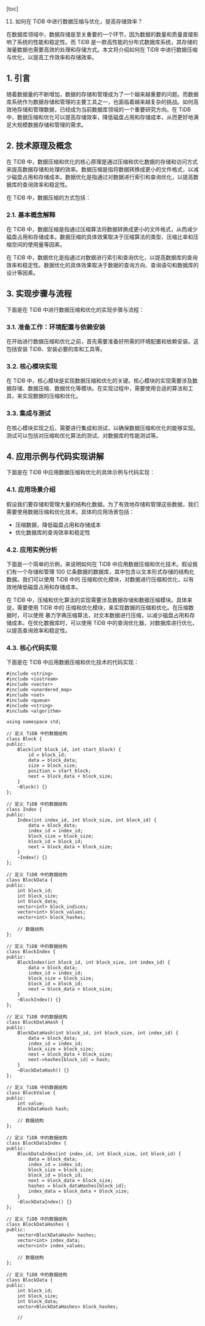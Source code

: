 
[toc]                    
                
                
11. 如何在 TiDB 中进行数据压缩与优化，提高存储效率？

在数据库领域中，数据存储是至关重要的一个环节，因为数据的数量和质量直接影响了系统的性能和稳定性。而 TiDB 是一款高性能的分布式数据库系统，其存储的海量数据也需要高效的处理和存储方式。本文将介绍如何在 TiDB 中进行数据压缩与优化，以提高工作效率和存储效率。

## 1. 引言

随着数据量的不断增加，数据的存储和管理成为了一个越来越重要的问题。而数据库系统作为数据存储和管理的主要工具之一，也面临着越来越复杂的挑战。如何高效地存储和管理数据，已经成为当前数据库领域的一个重要研究方向。在 TiDB 中，数据压缩和优化可以提高存储效率，降低磁盘占用和存储成本，从而更好地满足大规模数据存储和管理的需求。

## 2. 技术原理及概念

在 TiDB 中，数据压缩和优化的核心原理是通过压缩和优化数据的存储和访问方式来提高数据存储和处理的效率。数据压缩是指将数据转换成更小的文件格式，以减少磁盘占用和存储成本。数据优化是指通过对数据进行索引和查询优化，以提高数据库的查询效率和稳定性。

在 TiDB 中，数据压缩的方式包括：

### 2.1. 基本概念解释

在 TiDB 中，数据压缩是指通过压缩算法将数据转换成更小的文件格式，从而减少磁盘占用和存储成本。数据压缩的具体效果取决于压缩算法的类型、压缩比率和压缩空间的使用量等因素。

在 TiDB 中，数据优化是指通过对数据进行索引和查询优化，以提高数据库的查询效率和稳定性。数据优化的具体效果取决于数据的查询方向、查询语句和数据库的设计等因素。

## 3. 实现步骤与流程

下面是在 TiDB 中进行数据压缩和优化的实现步骤与流程：

### 3.1. 准备工作：环境配置与依赖安装

在开始进行数据压缩和优化之前，首先需要准备好所需的环境配置和依赖安装。这包括安装 TiDB、安装必要的库和工具等。

### 3.2. 核心模块实现

在 TiDB 中，核心模块是实现数据压缩和优化的关键。核心模块的实现需要涉及数据存储、数据压缩、数据优化等模块。在实现过程中，需要使用合适的算法和工具，来实现数据的压缩和优化。

### 3.3. 集成与测试

在核心模块实现之后，需要进行集成和测试，以确保数据压缩和优化的能够实现。测试可以包括对压缩和优化算法的测试、对数据库的性能测试等。

## 4. 应用示例与代码实现讲解

下面是在 TiDB 中应用数据压缩和优化的具体示例与代码实现：

### 4.1. 应用场景介绍

假设我们要存储和管理大量的结构化数据。为了有效地存储和管理这些数据，我们需要使用数据压缩和优化技术。具体的应用场景包括：

* 压缩数据，降低磁盘占用和存储成本
* 优化数据库的查询效率和稳定性

### 4.2. 应用实例分析

下面是一个简单的示例，来说明如何在 TiDB 中应用数据压缩和优化技术。假设我们有一个存储和管理 100 亿条数据的数据库，其中包含以文本形式存储的结构化数据。我们可以使用 TiDB 中的 压缩和优化模块，对数据进行压缩和优化，以有效地降低磁盘占用和存储成本。

在 TiDB 中，压缩和优化算法的实现需要涉及数据存储和数据压缩模块。具体来说，需要使用 TiDB 中的 压缩和优化模块，来实现数据的压缩和优化。在压缩数据时，可以使用 暴力字典压缩算法，对文本数据进行压缩，以减少磁盘占用和存储成本。在优化数据库时，可以使用 TiDB 中的查询优化器，对数据库进行优化，以提高查询效率和稳定性。

### 4.3. 核心代码实现

下面是在 TiDB 中应用数据压缩和优化技术的代码实现：

```
#include <string>
#include <iostream>
#include <vector>
#include <unordered_map>
#include <set>
#include <queue>
#include <string>
#include <algorithm>

using namespace std;

// 定义 TiDB 中的数据结构
class Block {
public:
    Block(int block_id, int start_block) {
        id = block_id;
        data = block_data;
        size = block_size;
        position = start_block;
        next = block_data + block_size;
    }
    ~Block() {}
};

// 定义 TiDB 中的数据结构
class Index {
public:
    Index(int index_id, int block_size, int block_id) {
        data = block_data;
        index_id = index_id;
        block_size = block_size;
        block_id = block_id;
        next = block_data + block_size;
    }
    ~Index() {}
};

// 定义 TiDB 中的数据结构
class BlockData {
public:
    int block_id;
    int block_size;
    int block_data;
    vector<int> block_indices;
    vector<int> block_values;
    vector<int> block_hashes;

    // 数据结构
};

// 定义 TiDB 中的数据结构
class BlockIndex {
public:
    BlockIndex(int block_id, int block_size, int index_id) {
        data = block_data;
        index_id = index_id;
        block_size = block_size;
        block_id = block_id;
        next = block_data + block_size;
    }
    ~BlockIndex() {}
};

// 定义 TiDB 中的数据结构
class BlockDataHash {
public:
    BlockDataHash(int block_id, int block_size, int index_id) {
        data = block_data;
        index_id = index_id;
        block_size = block_size;
        next = block_data + block_size;
        next->hashes[block_id] = hash;
    }
    ~BlockDataHash() {}
};

// 定义 TiDB 中的数据结构
class BlockValue {
public:
    int value;
    BlockDataHash hash;

    // 数据结构
};

// 定义 TiDB 中的数据结构
class BlockDataIndex {
public:
    BlockDataIndex(int index_id, int block_size, int block_id) {
        data = block_data;
        index_id = index_id;
        block_size = block_size;
        block_id = block_id;
        next = block_data + block_size;
        hashes = block_dataHashes[block_id];
        index_data = block_data + block_size;
    }
    ~BlockDataIndex() {}
};

// 定义 TiDB 中的数据结构
class BlockDataHashes {
public:
    vector<BlockDataHash> hashes;
    vector<int> index_data;
    vector<int> index_values;

    // 数据结构
};

// 定义 TiDB 中的数据结构
class BlockData {
public:
    int block_id;
    int block_size;
    int block_data;
    vector<BlockDataHashes> block_hashes;

    //


